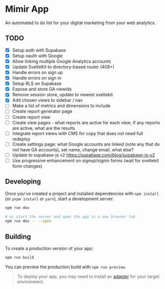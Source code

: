 # Mimir App

An automated to do list for your digital marketing from your web analytics.

## TODO

- [x] Setup auth with Supabase
- [x] Setup oauth with Google
- [x] Allow linking multiple Google Analytics accounts
- [x] Update SvelteKit to directory-based router (408+)
- [x] Handle errors on sign up
- [x] Handle errors on sign in
- [x] Setup RLS on Supabase
- [x] Expose and store GA viewids
- [x] Remove session store, update to newest sveltekit
- [x] Add chosen views to sidebar / nav
- [ ] Make a list of metrics and dimensions to include
- [ ] Create report generator page
- [ ] Create report view
- [ ] Create view pages - what reports are active for each view; if any reports are active, what are the results
- [ ] Integrate report views with CMS for copy that does not need full redeploy
- [ ] Create settings page: what Google accounts are linked (note any that do not have GA accounts), set name, change email, what else?
- [ ] Update to supabase-js v2 https://supabase.com/blog/supabase-js-v2
- [ ] Use progressive enhancement on signup/signin forms (wait for sveltekit form changes)

## Developing

Once you've created a project and installed dependencies with `npm install` (or `pnpm install` or `yarn`), start a development server:

```bash
npm run dev

# or start the server and open the app in a new browser tab
npm run dev -- --open
```

## Building

To create a production version of your app:

```bash
npm run build
```

You can preview the production build with `npm run preview`.

> To deploy your app, you may need to install an [adapter](https://kit.svelte.dev/docs/adapters) for your target environment.
